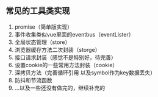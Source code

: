 ## 常见的工具类实现
1. promise（简单版实现）
2. 事件收集类似vue里面的eventbus（eventLister）
3. 全局状态管理（store）
4. 浏览器缓存方法二次封装（storge）
5. 接口请求封装（感觉不是特别好，待完善）
6. 设置cookie的一些常用方法封装（cookie）
7. 深拷贝方法（完善循环引用 以及symbol作为key数据丢失）
8. 防抖和节流函数
9. ...以及一些还没有做完的，继续补充的